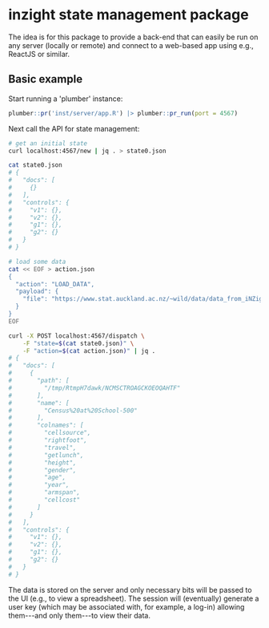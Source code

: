 # inzight state management package

The idea is for this package to provide a back-end that can easily be run on any server (locally or remote) and connect to a web-based app using e.g., ReactJS or similar.

## Basic example

Start running a 'plumber' instance:

```r
plumber::pr('inst/server/app.R') |> plumber::pr_run(port = 4567)
```

Next call the API for state management:

```bash
# get an initial state
curl localhost:4567/new | jq . > state0.json

cat state0.json
# {
#   "docs": [
#     {}
#   ],
#   "controls": {
#     "v1": {},
#     "v2": {},
#     "g1": {},
#     "g2": {}
#   }
# }

# load some data
cat << EOF > action.json
{
  "action": "LOAD_DATA",
  "payload": {
    "file": "https://www.stat.auckland.ac.nz/~wild/data/data_from_iNZight/Census%20at%20School-500.csv"
  }
}
EOF

curl -X POST localhost:4567/dispatch \
    -F "state=$(cat state0.json)" \
    -F "action=$(cat action.json)" | jq .
# {
#   "docs": [
#     {
#       "path": [
#         "/tmp/RtmpH7dawk/NCMSCTROAGCKOEOQAHTF"
#       ],
#       "name": [
#         "Census%20at%20School-500"
#       ],
#       "colnames": [
#         "cellsource",
#         "rightfoot",
#         "travel",
#         "getlunch",
#         "height",
#         "gender",
#         "age",
#         "year",
#         "armspan",
#         "cellcost"
#       ]
#     }
#   ],
#   "controls": {
#     "v1": {},
#     "v2": {},
#     "g1": {},
#     "g2": {}
#   }
# }
```

The data is stored on the server and only necessary bits will be passed to the UI (e.g., to view a spreadsheet). The session will (eventually) generate a user key (which may be associated with, for example, a log-in) allowing them---and only them---to view their data.
